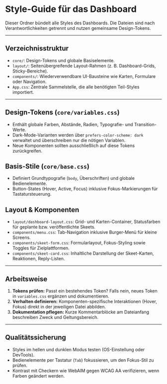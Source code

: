 # Style-Guide für das Dashboard

Dieser Ordner bündelt alle Styles des Dashboards. Die Dateien sind nach Verantwortlichkeiten getrennt und nutzen gemeinsame Design-Tokens.

---

## Verzeichnisstruktur

- `core/`: Design-Tokens und globale Basiselemente.
- `layout/`: Seitenübergreifende Layout-Rahmen (z. B. Dashboard-Grids, Sticky-Bereiche).
- `components/`: Wiederverwendbare UI-Bausteine wie Karten, Formulare oder Navigation.
- `App.css`: Zentrale Sammelstelle, die alle benötigten Teil-Styles importiert.

---

## Design-Tokens (`core/variables.css`)

- Enthält globale Farben, Abstände, Radien, Typografie- und Transition-Werte.
- Dark-Mode-Varianten werden über `prefers-color-scheme: dark` verwaltet und überschreiben nur die nötigen Variablen.
- Neue Komponenten sollten ausschließlich auf diese Tokens zurückgreifen.

## Basis-Stile (`core/base.css`)

- Definiert Grundtypografie (`body`, Überschriften) und globale Bedienelemente.
- Button-States (Hover, Active, Focus) inklusive Fokus-Markierungen für Tastatursteuerung.

## Layout & Komponenten

- `layout/dashboard-layout.css`: Grid- und Karten-Container, Statusfarben für geplante bzw. veröffentlichte Skeets.
- `components/menu.css`: Tab-Navigation inklusive Burger-Menü für kleine Screens.
- `components/skeet-form.css`: Formularlayout, Fokus-Styling sowie Toggles für Zielplattformen.
- `components/skeet-card.css`: Inhaltliche Darstellung der Skeet-Karten, Reaktionen, Reply-Listen.

---

## Arbeitsweise

1. **Tokens prüfen:** Passt ein bestehendes Token? Falls nein, neues Token in `variables.css` ergänzen und dokumentieren.
2. **Verhalten definieren:** Komponenten-spezifische Interaktionen (Hover, Fokus) direkt in der jeweiligen Datei abbilden.
3. **Dokumentation pflegen:** Kurze Kommentarblöcke am Dateianfang beschreiben Zweck und Geltungsbereich.

---

## Qualitätssicherung

- Styles im hellen und dunklen Modus testen (OS-Einstellung oder DevTools).
- Bedienelemente per Tastatur (`Tab`) fokussieren, um den Fokus-Stil zu prüfen.
- Kontrast mit Checkern wie WebAIM gegen WCAG AA verifizieren, wenn Farben geändert werden.
